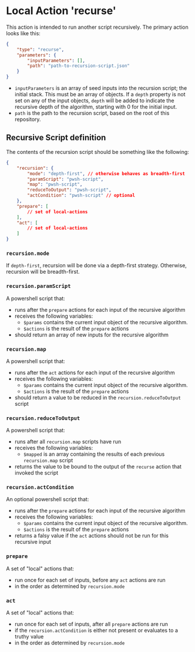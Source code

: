 # Local Action 'recurse'

This action is intended to run another script recursively. The primary action
looks like this:

```json
{
    "type": "recurse",
    "parameters": {
        "inputParameters": [],
        "path": "path-to-recursion-script.json"
    }
}
```

- `inputParameters` is an array of seed inputs into the recursion script; the
  initial stack. This must be an array of objects. If a `depth` property is not
  set on any of the input objects, `depth` will be added to indicate the recursive
  depth of the algorithm, starting with 0 for the initial input.
- `path` is the path to the recursion script, based on the root of this
  repository.

## Recursive Script definition

The contents of the recursion script should be something like the following:

```json
{
    "recursion": {
        "mode": "depth-first", // otherwise behaves as breadth-first
        "paramScript": "pwsh-script",
        "map": "pwsh-script",
        "reduceToOutput": "pwsh-script",
        "actCondition": "pwsh-script" // optional
    },
    "prepare": [
        // set of local-actions
    ],
    "act": [
        // set of local-actions
    ]
}
```

### `recursion.mode`

If `depth-first`, recursion will be done via a depth-first strategy. Otherwise,
recursion will be breadth-first.

### `recursion.paramScript`

A powershell script that:
- runs after the `prepare` actions for each input of the recursive algorithm
- receives the following variables:
    - `$params` contains the current input object of the recursive algorithm.
    - `$actions` is the result of the `prepare` actions
- should return an array of new inputs for the recursive algorithm

### `recursion.map`

A powershell script that:
- runs after the `act` actions for each input of the recursive algorithm
- receives the following variables:
    - `$params` contains the current input object of the recursive algorithm.
    - `$actions` is the result of the `prepare` actions
- should return a value to be reduced in the `recursion.reduceToOutput` script

### `recursion.reduceToOutput`

A powershell script that:
- runs after all `recursion.map` scripts have run
- receives the following variables:
    - `$mapped` is an array containing the results of each previous
      `recursion.map` script
- returns the value to be bound to the output of the `recurse` action that
  invoked the script

### `recursion.actCondition`

An optional powershell script that:
- runs after the `prepare` actions for each input of the recursive algorithm
- receives the following variables:
    - `$params` contains the current input object of the recursive algorithm.
    - `$actions` is the result of the `prepare` actions
- returns a falsy value if the `act` actions should not be run for this
  recursive input

### `prepare`

A set of "local" actions that:
- run once for each set of inputs, before any `act` actions are run
- in the order as determined by `recursion.mode`

### `act`

A set of "local" actions that:
- run once for each set of inputs, after all `prepare` actions are run
- if the `recursion.actCondition` is either not present or evaluates to a truthy
  value
- in the order as determined by `recursion.mode`
